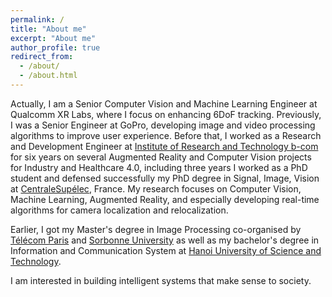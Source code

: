 ```yaml
---
permalink: /
title: "About me"
excerpt: "About me"
author_profile: true
redirect_from: 
  - /about/
  - /about.html
---
```


Actually, I am a Senior Computer Vision and Machine Learning Engineer at Qualcomm XR Labs, where I focus on enhancing 6DoF tracking. Previously, I was a Senior Engineer at GoPro, developing image and video processing algorithms to improve user experience. Before that, I worked as a Research and Development Engineer at [Institute of Research and Technology b-com](https://b-com.com/) for six years on several Augmented Reality and Computer Vision projects for Industry and Healthcare 4.0, including three years I worked as a PhD student and defensed successfully my PhD degree in Signal, Image, Vision at [CentraleSupélec](https://www.centralesupelec.fr/), France. My research focuses on Computer Vision, Machine Learning, Augmented Reality, and especially developing real-time algorithms for camera localization and relocalization.

Earlier, I got my Master's degree in Image Processing co-organised by [Télécom Paris](https://www.telecom-paris.fr/) and [Sorbonne University](http://www.sorbonne-universite.fr/) as well as my bachelor's degree in Information and Communication System at [Hanoi University of Science and Technology](https://en.hust.edu.vn/).

I am interested in building intelligent systems that make sense to society.
